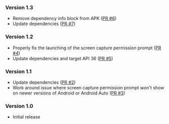 <!--
    When adding new changelog entries, use [Issue #0] to link to issues and
    [PR #0] to link to pull requests. Then run:

        ./gradlew changelogUpdateLinks

    to update the actual links at the bottom of the file.
-->

### Version 1.3

* Remove dependency info block from APK ([PR #6])
* Update dependencies ([PR #7])

### Version 1.2

* Properly fix the launching of the screen capture permission prompt ([PR #4])
* Update dependencies and target API 36 ([PR #5])

### Version 1.1

* Update dependencies ([PR #2])
* Work around issue where screen capture permission prompt won't show on newer versions of Android or Android Auto ([PR #3])

### Version 1.0

* Initial release

<!-- Do not manually edit the lines below. Use `./gradlew changelogUpdateLinks` to regenerate. -->
[PR #2]: https://github.com/chenxiaolong/MirrorMobile/pull/2
[PR #3]: https://github.com/chenxiaolong/MirrorMobile/pull/3
[PR #4]: https://github.com/chenxiaolong/MirrorMobile/pull/4
[PR #5]: https://github.com/chenxiaolong/MirrorMobile/pull/5
[PR #6]: https://github.com/chenxiaolong/MirrorMobile/pull/6
[PR #7]: https://github.com/chenxiaolong/MirrorMobile/pull/7
